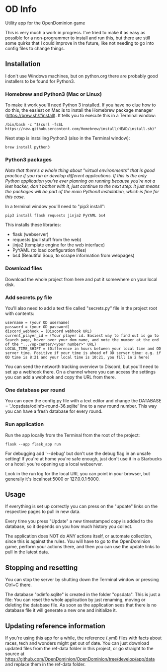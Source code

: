 # OD Info
Utility app for the OpenDominion game

This is very much a work in progress. I've tried to make it as easy as possible for a non-programmer to install and run this,
but there are still some quirks that I could improve in the future, like not needing to go into
config files to change things.

## Installation

I don't use Windows machines, but on python.org there are probably good installers
to be found for Python3.

### Homebrew and Python3 (Mac or Linux)
To make it work you'll need Python 3 installed. If you have no clue how to do this,
the easiest on Mac is to install the Homebrew package manager (https://brew.sh/#install). 
It tells you to execute this in a Terminal window:

    /bin/bash -c "$(curl -fsSL https://raw.githubusercontent.com/Homebrew/install/HEAD/install.sh)"

Next step is installing Python3 (also in the Terminal window):

    brew install python3

### Python3 packages
*Note that there's a whole thing about "virtual environments" that is good practice
if you run or develop different applications. If this is the only Python
application you're ever planning on running because you're not a leet hacker,
don't bother with it, just continue to the next step: it just means the packages
will be part of the main Python3 installation, which is fine for this case.*

In a terminal window you'll need to "pip3 install":

    pip3 install flask requests jinja2 PyYAML bs4

This installs these libraries:

 - flask (webserver)
 - requests (pull stuff from the web)
 - jinja2 (template engine for the web interface)
 - PyYAML (to load configuration files)
 - bs4 (Beautiful Soup, to scrape information from webpages)

### Download files
Download the whole project from here and put it somewhere on your local disk.

### Add secrets.py file
You'll also need to add a text file called "secrets.py" file in the project root with contents:

    username = (your OD username)
    password = (your OD password)
    discord_webhook = (Discord webhook URL)
    current_player_id = (Your player id. Easiest way to find out is go to Search page, hover over your dom name, and note the number at the end of the ".../op-center/<your number>" URL)
    LOCAL_TIME_SHIFT = (Difference in hours between your local time and OD server time. Positive if your time is ahead of OD server time: e.g. if OD time is 8:21 and your local time is 10:21, you fill in 2 here)

You can send the networth tracking overview to Discord, but you'll need to set up a
webhook there. On a channel where you can access the settings you can add a webhook
and copy the URL from there.

### One database per round

You can open the config.py file with a text editor and change the DATABASE = './opsdata/odinfo-round-36.sqlite' line to
a new round number. This way you can have a fresh database for every round.

### Run application
Run the app locally from the Terminal from the root of the project:

    flask --app flask_app run

For debugging add '--debug' but don't use the debug flag in an unsafe setting!
If you're at home you're safe enough, just don't use it in a Starbucks or a hotel:
you're opening up a local webserver.

Look in the run log for the local URL you can point in your browser, but generally it's localhost:5000 or 127.0.0.1:5000.

## Usage
If everything is set up correctly you can press on the "update" links on the 
respective pages to pull in new data.

Every time you press "Update" a new timestamped copy is added to the database,
so it depends on you how much history you collect.

The application does NOT do ANY actions itself, or automate collection, since
this is against the rules. You will have to go to the OpenDominion game, perform
your actions there, and then you can use the update links to pull in the latest data.

## Stopping and resetting
You can stop the server by shutting down the Terminal window or pressing Ctrl+C there.

The database "odinfo.sqlite" is created in the folder "opsdata". This is just a file:
You can reset the whole application by just renaming, moving or deleting the database file.
As soon as the application sees that there is no database file it will
generate a new one and initialize it.

## Updating reference information

If you're using this app for a while, the reference (.yml) files with facts
about races, tech and wonders might get out of date. You can just download
updated files from the ref-data folder in this project, or go straight to the source 
at https://github.com/OpenDominion/OpenDominion/tree/develop/app/data and
replace them in the ref-data folder.
